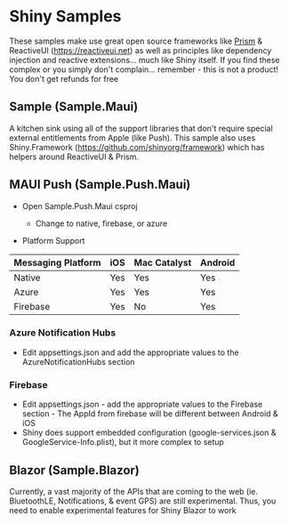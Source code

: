 # Shiny Samples

These samples make use great open source frameworks like [Prism](https://prismlibrary.com) & ReactiveUI (https://reactiveui.net) as well
as principles like dependency injection and reactive extensions... much like Shiny itself.  If you find these complex or you simply don't complain...
remember - this is not a product!  You don't get refunds for free

## Sample (Sample.Maui)
A kitchen sink using all of the support libraries that don't require special external entitlements from Apple (like Push).
This sample also uses Shiny.Framework (https://github.com/shinyorg/framework) which has helpers around ReactiveUI & Prism.

## MAUI Push (Sample.Push.Maui)

* Open Sample.Push.Maui csproj
    * Change <PushProvider> to native, firebase, or azure

* Platform Support

|Messaging Platform|iOS|Mac Catalyst|Android|
|------------------|---|------------|-------|
|Native|Yes|Yes|Yes|
|Azure|Yes|Yes|Yes|
|Firebase|Yes|No|Yes|

### Azure Notification Hubs
* Edit appsettings.json and add the appropriate values to the AzureNotificationHubs section

### Firebase
* Edit appsettings.json - add the appropriate values to the Firebase section - The AppId from firebase will be different between Android & iOS
* Shiny does support embedded configuration (google-services.json & GoogleService-Info.plist), but it more complex to setup

## Blazor (Sample.Blazor)
Currently, a vast majority of the APIs that are coming to the web (ie. BluetoothLE, Notifications, & event GPS) are still experimental.  Thus, you need to enable experimental features for Shiny Blazor to work